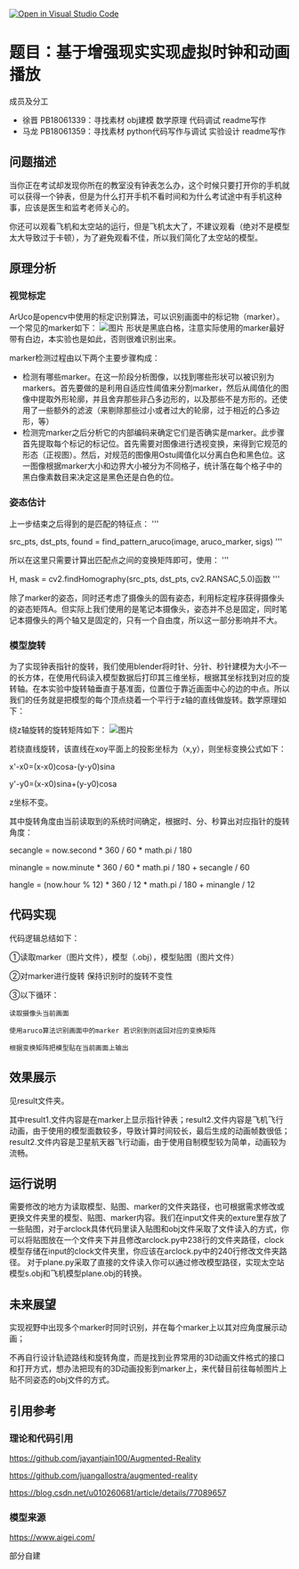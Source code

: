 [![Open in Visual Studio Code](https://classroom.github.com/assets/open-in-vscode-f059dc9a6f8d3a56e377f745f24479a46679e63a5d9fe6f495e02850cd0d8118.svg)](https://classroom.github.com/online_ide?assignment_repo_id=6627215&assignment_repo_type=AssignmentRepo)
# 题目：基于增强现实实现虚拟时钟和动画播放
成员及分工
+ 徐晋 PB18061339：寻找素材 obj建模 数学原理 代码调试 readme写作 
+ 马龙 PB18061359：寻找素材 python代码写作与调试 实验设计 readme写作 
## 问题描述
当你正在考试却发现你所在的教室没有钟表怎么办，这个时候只要打开你的手机就可以获得一个钟表，但是为什么打开手机不看时间和为什么考试途中有手机这种事，应该是医生和监考老师关心的。

你还可以观看飞机和太空站的运行，但是飞机太大了，不建议观看（绝对不是模型太大导致过于卡顿），为了避免观看不佳，所以我们简化了太空站的模型。
## 原理分析
### 视觉标定
ArUco是opencv中使用的标定识别算法，可以识别画面中的标记物（marker）。一个常见的marker如下：
![图片](https://user-images.githubusercontent.com/96722989/147750429-6fafac29-ee7c-449f-abc6-af0d3433e81e.png)
形状是黑底白格，注意实际使用的marker最好带有白边，本实验也是如此，否则很难识别出来。

marker检测过程由以下两个主要步骤构成：

+ 检测有哪些marker。在这一阶段分析图像，以找到哪些形状可以被识别为markers。首先要做的是利用自适应性阈值来分割marker，然后从阈值化的图像中提取外形轮廓，并且舍弃那些非凸多边形的，以及那些不是方形的。还使用了一些额外的滤波（来剔除那些过小或者过大的轮廓，过于相近的凸多边形，等）
+ 检测完marker之后分析它的内部编码来确定它们是否确实是marker。此步骤首先提取每个标记的标记位。首先需要对图像进行透视变换，来得到它规范的形态（正视图）。然后，对规范的图像用Ostu阈值化以分离白色和黑色位。这一图像根据marker大小和边界大小被分为不同格子，统计落在每个格子中的黑白像素数目来决定这是黑色还是白色的位。


### 姿态估计
上一步结束之后得到的是匹配的特征点：
'''

src_pts, dst_pts, found = find_pattern_aruco(image, aruco_marker, sigs)
'''

所以在这里只需要计算出匹配点之间的变换矩阵即可，使用：
'''

H, mask = cv2.findHomography(src_pts, dst_pts, cv2.RANSAC,5.0)函数
'''

除了marker的姿态，同时还考虑了摄像头的固有姿态，利用标定程序获得摄像头的姿态矩阵A。但实际上我们使用的是笔记本摄像头，姿态并不总是固定，同时笔记本摄像头的两个轴又是固定的，只有一个自由度，所以这一部分影响并不大。
### 模型旋转
为了实现钟表指针的旋转，我们使用blender将时针、分针、秒针建模为大小不一的长方体，在使用代码读入模型数据后打印其三维坐标，根据其坐标找到对应的旋转轴。在本实验中旋转轴垂直于基准面，位置位于靠近画面中心的边的中点。所以我们的任务就是把模型的每个顶点绕着一个平行于z轴的直线做旋转。数学原理如下：

绕z轴旋转的旋转矩阵如下：
![图片](https://user-images.githubusercontent.com/96722989/147751376-6ba1b4b6-0e8a-4019-8965-a11befdfa9e1.png)


若绕直线旋转，该直线在xoy平面上的投影坐标为（x,y），则坐标变换公式如下：

x'-x0=(x-x0)cosa-(y-y0)sina

y'-y0=(x-x0)sina+(y-y0)cosa

z坐标不变。

其中旋转角度由当前读取到的系统时间确定，根据时、分、秒算出对应指针的旋转角度：

secangle = now.second * 360 / 60 * math.pi / 180

minangle = now.minute * 360 / 60 * math.pi / 180 + secangle / 60

hangle = (now.hour % 12) * 360 / 12 * math.pi / 180 + minangle / 12


## 代码实现
代码逻辑总结如下：

①读取marker（图片文件），模型（.obj），模型贴图（图片文件）

②对marker进行旋转 保持识别时的旋转不变性

③以下循环：

    读取摄像头当前画面
    
    使用aruco算法识别画面中的marker 若识别到则返回对应的变换矩阵
    
    根据变换矩阵把模型贴在当前画面上输出
    
## 效果展示
见result文件夹。

其中result1.文件内容是在marker上显示指针钟表；result2.文件内容是飞机飞行动画，由于使用的模型面数较多，导致计算时间较长，最后生成的动画帧数很低；result2.文件内容是卫星航天器飞行动画，由于使用自制模型较为简单，动画较为流畅。
## 运行说明
需要修改的地方为读取模型、贴图、marker的文件夹路径，也可根据需求修改或更换文件夹里的模型、贴图、marker内容。我们在input文件夹的exture里存放了一些贴图，对于arclock具体代码里读入贴图和obj文件采取了文件读入的方式，你可以将贴图放在一个文件夹下并且修改arclock.py中238行的文件夹路径，clock模型存储在input的clock文件夹里，你应该在arclock.py中的240行修改文件夹路径。 对于plane.py采取了直接的文件读入你可以通过修改模型路径，实现太空站模型s.obj和飞机模型plane.obj的转换。


## 未来展望
实现视野中出现多个marker时同时识别，并在每个marker上以其对应角度展示动画；

不再自行设计轨迹路线和旋转角度，而是找到业界常用的3D动画文件格式的接口和打开方式，想办法把现有的3D动画投影到marker上，来代替目前往每帧图片上贴不同姿态的obj文件的方式。

## 引用参考
### 理论和代码引用
https://github.com/jayantjain100/Augmented-Reality

https://github.com/juangallostra/augmented-reality

https://blog.csdn.net/u010260681/article/details/77089657
### 模型来源
https://www.aigei.com/

部分自建
